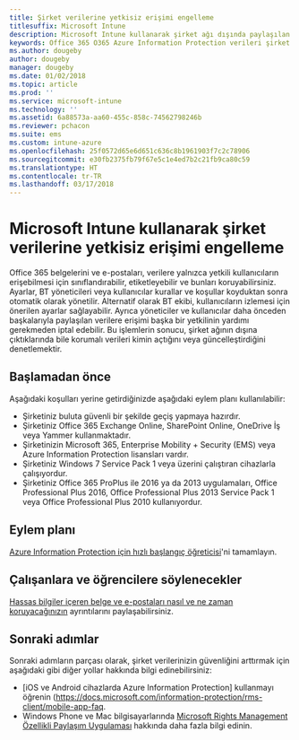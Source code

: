 ```yaml
---
title: Şirket verilerine yetkisiz erişimi engelleme
titlesuffix: Microsoft Intune
description: Microsoft Intune kullanarak şirket ağı dışında paylaşılan şirket verilerine yetkisiz erişimi engelleyin.
keywords: Office 365 O365 Azure Information Protection verileri şirket verilerini ağ dışında koruma
ms.author: dougeby
author: dougeby
manager: dougeby
ms.date: 01/02/2018
ms.topic: article
ms.prod: ''
ms.service: microsoft-intune
ms.technology: ''
ms.assetid: 6a88573a-aa60-455c-858c-74562798246b
ms.reviewer: pchacon
ms.suite: ems
ms.custom: intune-azure
ms.openlocfilehash: 25f0572d65e6d651c636c8b1961903f7c2c78906
ms.sourcegitcommit: e30fb2375fb79f67e5c1e4ed7b2c21fb9ca80c59
ms.translationtype: HT
ms.contentlocale: tr-TR
ms.lasthandoff: 03/17/2018
---
```

# <a name="prevent-unauthorized-access-to-company-data-using-microsoft-intune"></a>Microsoft Intune kullanarak şirket verilerine yetkisiz erişimi engelleme

Office 365 belgelerini ve e-postaları, verilere yalnızca yetkili kullanıcıların erişebilmesi için sınıflandırabilir, etiketleyebilir ve bunları koruyabilirsiniz. Ayarlar, BT yöneticileri veya kullanıcılar kurallar ve koşullar koyduktan sonra otomatik olarak yönetilir. Alternatif olarak BT ekibi, kullanıcıların izlemesi için önerilen ayarlar sağlayabilir. Ayrıca yöneticiler ve kullanıcılar daha önceden başkalarıyla paylaşılan verilere erişimi başka bir yetkilinin yardımı gerekmeden iptal edebilir. Bu işlemlerin sonucu, şirket ağının dışına çıktıklarında bile korumalı verileri kimin açtığını veya güncelleştirdiğini denetlemektir. 

## <a name="before-you-begin"></a>Başlamadan önce

Aşağıdaki koşulları yerine getirdiğinizde aşağıdaki eylem planı kullanılabilir:
* Şirketiniz buluta güvenli bir şekilde geçiş yapmaya hazırdır.
* Şirketiniz Office 365 Exchange Online, SharePoint Online, OneDrive İş veya Yammer kullanmaktadır.
* Şirketinizin Microsoft 365, Enterprise Mobility + Security (EMS) veya Azure Information Protection lisansları vardır.
* Şirketiniz Windows 7 Service Pack 1 veya üzerini çalıştıran cihazlarla çalışıyordur.
* Şirketiniz Office 365 ProPlus ile 2016 ya da 2013 uygulamaları, Office Professional Plus 2016, Office Professional Plus 2013 Service Pack 1 veya Office Professional Plus 2010 kullanıyordur.

## <a name="action-plan"></a>Eylem planı

[Azure Information Protection için hızlı başlangıç öğreticisi](https://docs.microsoft.com/information-protection/get-started/infoprotect-quick-start-tutorial)'ni tamamlayın.  

## <a name="what-to-tell-employees-and-students"></a>Çalışanlara ve öğrencilere söylenecekler

[Hassas bilgiler içeren belge ve e-postaları nasıl ve ne zaman koruyacağınızın](https://docs.microsoft.com/information-protection/deploy-use/help-users) ayrıntılarını paylaşabilirsiniz.

## <a name="next-steps"></a>Sonraki adımlar

Sonraki adımların parçası olarak, şirket verilerinizin güvenliğini arttırmak için aşağıdaki gibi diğer yollar hakkında bilgi edinebilirsiniz: 

* [iOS ve Android cihazlarda Azure Information Protection] kullanmayı öğrenin (https://docs.microsoft.com/information-protection/rms-client/mobile-app-faq.
* Windows Phone ve Mac bilgisayarlarında [Microsoft Rights Management Özellikli Paylaşım Uygulaması](https://technet.microsoft.com/dn451248) hakkında daha fazla bilgi edinin.
